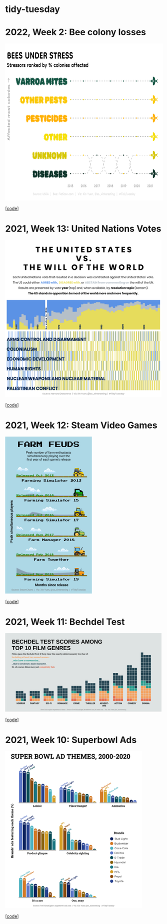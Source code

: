 # tidy-tuesday


# 2022, Week 2: Bee colony losses

<img src="https://github.com/cxinya/tidy-tuesday/blob/main/2022_week-02_bees/2022-week02-bees.png?raw=true" height="500"/>

[[code](https://github.com/cxinya/tidy-tuesday/tree/main/2022_week-02_bees)]

# 2021, Week 13: United Nations Votes

<img src="https://github.com/cxinya/tidy-tuesday/blob/main/2021_week-13_un-votes/2021_week-13_un-votes.png?raw=true" height="500"/>

[[code](https://github.com/cxinya/tidy-tuesday/tree/main/2021_week-13_un-votes)]

# 2021, Week 12: Steam Video Games

<img src="https://github.com/cxinya/tidy-tuesday/blob/main/2021_week-12-videogames/2021-week12-videogames.png?raw=true" height="500"/>

[[code](https://github.com/cxinya/tidy-tuesday/tree/main/2021_week-12-videogames)]

# 2021, Week 11: Bechdel Test

<img src="https://github.com/cxinya/tidy-tuesday/blob/main/2021_week-11_bechdel/2021_week-11_bechdel.png?raw=true" width="500"/>

[[code](https://github.com/cxinya/tidy-tuesday/tree/main/2021_week-11_bechdel)]

# 2021, Week 10: Superbowl Ads

<img src="https://github.com/cxinya/tidy-tuesday/blob/main/2021_week-10_superbowl/2021-week-10-superbowl.png?raw=true" height="500"
alt="Bar graphs displaying the proportion of 10 different brands' Super Bowl ads from 2000-2020 that incorporate various themes.">

[[code](https://github.com/cxinya/tidy-tuesday/tree/main/2021_week-10_superbowl)]

